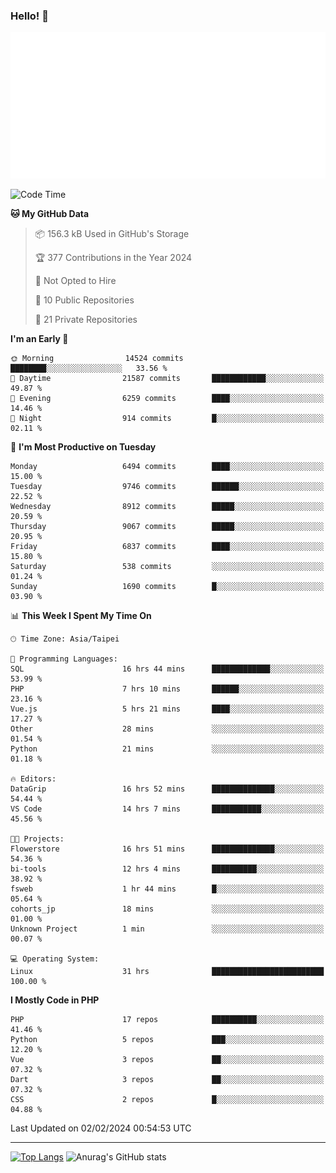 ### Hello! 👋

![Metrics](/metrics.classic.svg)

<!--START_SECTION:waka-->
![Code Time](http://img.shields.io/badge/Code%20Time-1%2C099%20hrs%2012%20mins-blue)

**🐱 My GitHub Data** 

> 📦 156.3 kB Used in GitHub's Storage 
 > 
> 🏆 377 Contributions in the Year 2024
 > 
> 🚫 Not Opted to Hire
 > 
> 📜 10 Public Repositories 
 > 
> 🔑 21 Private Repositories 
 > 
**I'm an Early 🐤** 

```text
🌞 Morning                14524 commits       ████████░░░░░░░░░░░░░░░░░   33.56 % 
🌆 Daytime                21587 commits       ████████████░░░░░░░░░░░░░   49.87 % 
🌃 Evening                6259 commits        ████░░░░░░░░░░░░░░░░░░░░░   14.46 % 
🌙 Night                  914 commits         █░░░░░░░░░░░░░░░░░░░░░░░░   02.11 % 
```
📅 **I'm Most Productive on Tuesday** 

```text
Monday                   6494 commits        ████░░░░░░░░░░░░░░░░░░░░░   15.00 % 
Tuesday                  9746 commits        ██████░░░░░░░░░░░░░░░░░░░   22.52 % 
Wednesday                8912 commits        █████░░░░░░░░░░░░░░░░░░░░   20.59 % 
Thursday                 9067 commits        █████░░░░░░░░░░░░░░░░░░░░   20.95 % 
Friday                   6837 commits        ████░░░░░░░░░░░░░░░░░░░░░   15.80 % 
Saturday                 538 commits         ░░░░░░░░░░░░░░░░░░░░░░░░░   01.24 % 
Sunday                   1690 commits        █░░░░░░░░░░░░░░░░░░░░░░░░   03.90 % 
```


📊 **This Week I Spent My Time On** 

```text
🕑︎ Time Zone: Asia/Taipei

💬 Programming Languages: 
SQL                      16 hrs 44 mins      █████████████░░░░░░░░░░░░   53.99 % 
PHP                      7 hrs 10 mins       ██████░░░░░░░░░░░░░░░░░░░   23.16 % 
Vue.js                   5 hrs 21 mins       ████░░░░░░░░░░░░░░░░░░░░░   17.27 % 
Other                    28 mins             ░░░░░░░░░░░░░░░░░░░░░░░░░   01.54 % 
Python                   21 mins             ░░░░░░░░░░░░░░░░░░░░░░░░░   01.18 % 

🔥 Editors: 
DataGrip                 16 hrs 52 mins      ██████████████░░░░░░░░░░░   54.44 % 
VS Code                  14 hrs 7 mins       ███████████░░░░░░░░░░░░░░   45.56 % 

🐱‍💻 Projects: 
Flowerstore              16 hrs 51 mins      ██████████████░░░░░░░░░░░   54.36 % 
bi-tools                 12 hrs 4 mins       ██████████░░░░░░░░░░░░░░░   38.92 % 
fsweb                    1 hr 44 mins        █░░░░░░░░░░░░░░░░░░░░░░░░   05.64 % 
cohorts_jp               18 mins             ░░░░░░░░░░░░░░░░░░░░░░░░░   01.00 % 
Unknown Project          1 min               ░░░░░░░░░░░░░░░░░░░░░░░░░   00.07 % 

💻 Operating System: 
Linux                    31 hrs              █████████████████████████   100.00 % 
```

**I Mostly Code in PHP** 

```text
PHP                      17 repos            ██████████░░░░░░░░░░░░░░░   41.46 % 
Python                   5 repos             ███░░░░░░░░░░░░░░░░░░░░░░   12.20 % 
Vue                      3 repos             ██░░░░░░░░░░░░░░░░░░░░░░░   07.32 % 
Dart                     3 repos             ██░░░░░░░░░░░░░░░░░░░░░░░   07.32 % 
CSS                      2 repos             █░░░░░░░░░░░░░░░░░░░░░░░░   04.88 % 
```




 Last Updated on 02/02/2024 00:54:53 UTC
<!--END_SECTION:waka-->

<hr>

<span style="display:inline-block">[![Top Langs](https://github-readme-stats.vercel.app/api/top-langs/?username=maureendadap&layout=compact&theme=transparent)](https://github.com/anuraghazra/github-readme-stats)</span>
<span style="display:inline-block">![Anurag's GitHub stats](https://github-readme-stats.vercel.app/api?username=maureendadap&show_icons=true&theme=transparent&count_private=true)</span>

<!--
**MaureenDadap/maureendadap** is a ✨ _special_ ✨ repository because its `README.md` (this file) appears on your GitHub profile.

Here are some ideas to get you started:

- 🔭 I’m currently working on ...
- 🌱 I’m currently learning ...
- 👯 I’m looking to collaborate on ...
- 🤔 I’m looking for help with ...
- 💬 Ask me about ...
- 📫 How to reach me: ...
- 😄 Pronouns: ...
- ⚡ Fun fact: ...
-->

